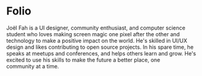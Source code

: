 # **Folio**

Joël Fah is a UI designer, community enthusiast, and computer science student who loves making screen magic one pixel after the other and technology to make a positive impact on the world. He's skilled in UI/UX design and likes contributing to open source projects. In his spare time, he speaks at meetups and conferences, and helps others learn and grow. He's excited to use his skills to make the future a better place, one community at a time.